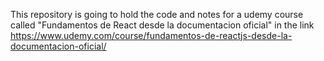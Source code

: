This repository is going to hold the code and notes for a udemy course called 
"Fundamentos de React desde la documentacion oficial" in the link https://www.udemy.com/course/fundamentos-de-reactjs-desde-la-documentacion-oficial/
